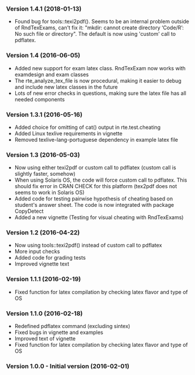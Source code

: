 ### Version 1.4.1 (2018-01-13)

  - Found bug for tools::texi2pdf(). Seems to be an internal problem outside of RndTexExams, can't fix it: "mkdir: cannot create directory ‘Code/R’: No such file or directory".  The default is now using 'custom' call to pdflatex.

### Version 1.4 (2016-06-05)

  - Added new support for exam latex class. RndTexExam now works with examdesign and exam classes
  - The rte_analyze_tex_file is now procedural, making it easier to debug and include new latex classes in the future
  - Lots of new error checks in questions, making sure the latex file has all needed components

### Version 1.3.1 (2016-05-16)

  - Added choice for omitting of cat() output in rte.test.cheating
  - Added Linux texlive requirements in vignette
  - Removed texlive-lang-portuguese dependency in example latex file

### Version 1.3 (2016-05-03)

  - Now using either texi2pdf or custom call to pdflatex (custom call is slightly faster, somehow)
  - When using Solaris OS, the code will force custom call to pdflatex. This should fix error in CRAN CHECK for this platform (tex2pdf does not seems to work in Solaris OS)
  - Added code for testing pairwise hypothesis of cheating based on student's answer sheet. The code is now integrated with package CopyDetect
  - Added a new vignette (Testing for visual cheating with RndTexExams)

### Version 1.2 (2016-04-22)

  - Now using tools::texi2pdf() instead of custom call to pdflatex
  - More input checks
  - Added code for grading tests
  - Improved vignette text

### Version 1.1.1 (2016-02-19)

  - Fixed function for latex compilation by checking latex flavor and type of OS

### Version 1.1.0 (2016-02-18)

  - Redefined pdflatex command (excluding sintex)
  - Fixed bugs in vignette and examples
  - Improved text of vignette
  - Fixed function for latex compilation by checking latex flavor and type of OS
  
### Version 1.0.0 - Initial version (2016-02-01)
